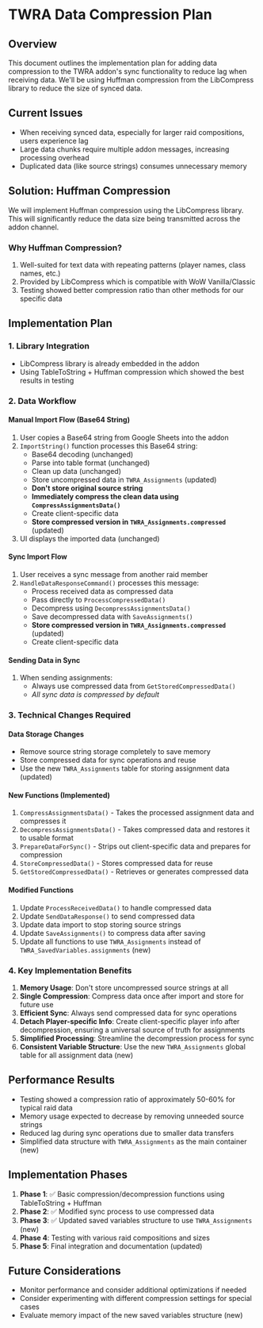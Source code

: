 # TWRA Data Compression Plan

## Overview
This document outlines the implementation plan for adding data compression to the TWRA addon's sync functionality to reduce lag when receiving data. We'll be using Huffman compression from the LibCompress library to reduce the size of synced data.

## Current Issues
- When receiving synced data, especially for larger raid compositions, users experience lag
- Large data chunks require multiple addon messages, increasing processing overhead
- Duplicated data (like source strings) consumes unnecessary memory

## Solution: Huffman Compression
We will implement Huffman compression using the LibCompress library. This will significantly reduce the data size being transmitted across the addon channel.

### Why Huffman Compression?
1. Well-suited for text data with repeating patterns (player names, class names, etc.)
2. Provided by LibCompress which is compatible with WoW Vanilla/Classic
3. Testing showed better compression ratio than other methods for our specific data

## Implementation Plan

### 1. Library Integration
- LibCompress library is already embedded in the addon
- Using TableToString + Huffman compression which showed the best results in testing

### 2. Data Workflow

#### Manual Import Flow (Base64 String)
1. User copies a Base64 string from Google Sheets into the addon
2. `ImportString()` function processes this Base64 string:
   - Base64 decoding (unchanged)
   - Parse into table format (unchanged)
   - Clean up data (unchanged)
   - Store uncompressed data in `TWRA_Assignments` (updated)
   - **Don't store original source string**
   - **Immediately compress the clean data using `CompressAssignmentsData()`**
   - Create client-specific data
   - **Store compressed version in `TWRA_Assignments.compressed`** (updated)
3. UI displays the imported data (unchanged)

#### Sync Import Flow
1. User receives a sync message from another raid member
2. `HandleDataResponseCommand()` processes this message:
   - Process received data as compressed data
   - Pass directly to `ProcessCompressedData()`
   - Decompress using `DecompressAssignmentsData()`
   - Save decompressed data with `SaveAssignments()`
   - **Store compressed version in `TWRA_Assignments.compressed`** (updated)
   - Create client-specific data

#### Sending Data in Sync
1. When sending assignments:
   - Always use compressed data from `GetStoredCompressedData()`
   - *All sync data is compressed by default*

### 3. Technical Changes Required

#### Data Storage Changes
- Remove source string storage completely to save memory
- Store compressed data for sync operations and reuse
- Use the new `TWRA_Assignments` table for storing assignment data (updated)

#### New Functions (Implemented)
1. `CompressAssignmentsData()` - Takes the processed assignment data and compresses it
2. `DecompressAssignmentsData()` - Takes compressed data and restores it to usable format
3. `PrepareDataForSync()` - Strips out client-specific data and prepares for compression
4. `StoreCompressedData()` - Stores compressed data for reuse
5. `GetStoredCompressedData()` - Retrieves or generates compressed data

#### Modified Functions
1. Update `ProcessReceivedData()` to handle compressed data
2. Update `SendDataResponse()` to send compressed data
3. Update data import to stop storing source strings
4. Update `SaveAssignments()` to compress data after saving
5. Update all functions to use `TWRA_Assignments` instead of `TWRA_SavedVariables.assignments` (new)

### 4. Key Implementation Benefits

1. **Memory Usage**: Don't store uncompressed source strings at all
2. **Single Compression**: Compress data once after import and store for future use
3. **Efficient Sync**: Always send compressed data for sync operations
4. **Detach Player-specific Info**: Create client-specific player info after decompression, ensuring a universal source of truth for assignments
5. **Simplified Processing**: Streamline the decompression process for sync
6. **Consistent Variable Structure**: Use the new `TWRA_Assignments` global table for all assignment data (new)

## Performance Results
- Testing showed a compression ratio of approximately 50-60% for typical raid data
- Memory usage expected to decrease by removing unneeded source strings
- Reduced lag during sync operations due to smaller data transfers
- Simplified data structure with `TWRA_Assignments` as the main container (new)

## Implementation Phases

1. **Phase 1**: ✅ Basic compression/decompression functions using TableToString + Huffman
2. **Phase 2**: ✅ Modified sync process to use compressed data
3. **Phase 3**: ✅ Updated saved variables structure to use `TWRA_Assignments` (new)
4. **Phase 4**: Testing with various raid compositions and sizes
5. **Phase 5**: Final integration and documentation (updated)

## Future Considerations
- Monitor performance and consider additional optimizations if needed
- Consider experimenting with different compression settings for special cases
- Evaluate memory impact of the new saved variables structure (new)